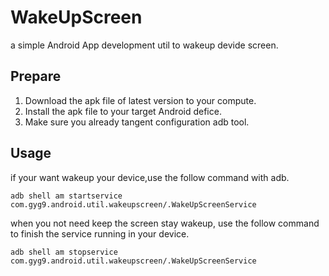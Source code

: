 # WakeUpScreen
a simple Android App development util to wakeup devide screen.

## Prepare
1. Download the apk file of latest version to your compute.
2. Install the apk file to your target Android defice.
3. Make sure you already tangent configuration adb tool.

## Usage
if your want wakeup your device,use the follow command with adb.
```
adb shell am startservice com.gyg9.android.util.wakeupscreen/.WakeUpScreenService
```
when you not need keep the screen stay wakeup, use the follow command to finish the service running in your device.
```
adb shell am stopservice com.gyg9.android.util.wakeupscreen/.WakeUpScreenService
```
